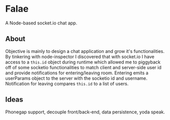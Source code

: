 # Falae

A Node-based socket.io chat app.

## About

Objective is mainly to design a chat application and grow it's functionalities. By tinkering with node-inspector I discovered that with socket.io I have access to a `this.id` object during runtime which allowed me to piggyback off of some socketio functionalities to match client and server-side user id and provide notifications for entering/leaving room. Entering emits a userParams object to the server with the socketio id and username. Notification for leaving compares `this.id` to a list of users.

## Ideas

Phonegap support, decouple front/back-end, data persistence, yoda speak.
